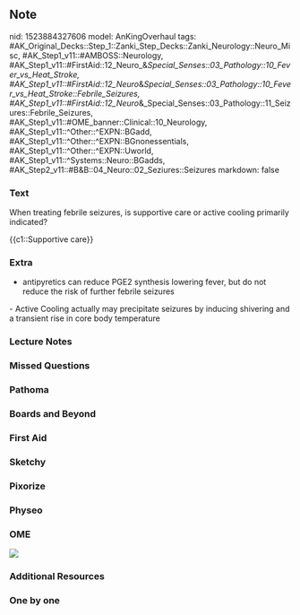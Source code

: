 ## Note
nid: 1523884327606
model: AnKingOverhaul
tags: #AK_Original_Decks::Step_1::Zanki_Step_Decks::Zanki_Neurology::Neuro_Misc, #AK_Step1_v11::#AMBOSS::Neurology, #AK_Step1_v11::#FirstAid::12_Neuro_&_Special_Senses::03_Pathology::10_Fever_vs_Heat_Stroke, #AK_Step1_v11::#FirstAid::12_Neuro_&_Special_Senses::03_Pathology::10_Fever_vs_Heat_Stroke::Febrile_Seizures, #AK_Step1_v11::#FirstAid::12_Neuro_&_Special_Senses::03_Pathology::11_Seizures::Febrile_Seizures, #AK_Step1_v11::#OME_banner::Clinical::10_Neurology, #AK_Step1_v11::^Other::^EXPN::BGadd, #AK_Step1_v11::^Other::^EXPN::BGnonessentials, #AK_Step1_v11::^Other::^EXPN::Uworld, #AK_Step1_v11::^Systems::Neuro::BGadds, #AK_Step2_v11::#B&B::04_Neuro::02_Seziures::Seizures
markdown: false

### Text
When treating febrile seizures, is supportive care or active
cooling primarily indicated?
<div>
  {{c1::Supportive care}}
</div>

### Extra
- antipyretics can reduce PGE2 synthesis lowering fever, but do not
reduce the risk of further febrile seizures
<div>
  - Active Cooling actually may precipitate seizures by inducing
  shivering and a transient rise in core body temperature
</div>

### Lecture Notes


### Missed Questions


### Pathoma


### Boards and Beyond


### First Aid


### Sketchy


### Pixorize


### Physeo


### OME
<div class="ome-widget">
  <a href=
  "https://onlinemeded.org/spa/neurology?ref=anki"><img src="_OME_AnkiFlashcards_Topic_2.png"></a>
</div>

### Additional Resources


### One by one


